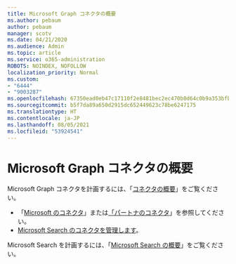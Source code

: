 ```yaml
---
title: Microsoft Graph コネクタの概要
ms.author: pebaum
author: pebaum
manager: scotv
ms.date: 04/21/2020
ms.audience: Admin
ms.topic: article
ms.service: o365-administration
ROBOTS: NOINDEX, NOFOLLOW
localization_priority: Normal
ms.custom:
- "6444"
- "9003287"
ms.openlocfilehash: 67350ead0eb47c17110f2e8481bec2ec470b0d64c0b9a353bfbeeebb0a04d83a
ms.sourcegitcommit: b5f7da89a650d2915dc652449623c78be6247175
ms.translationtype: HT
ms.contentlocale: ja-JP
ms.lasthandoff: 08/05/2021
ms.locfileid: "53924541"
---
```

# <a name="overview-of-microsoft-graph-connectors"></a>Microsoft Graph コネクタの概要

Microsoft Graph コネクタを計画するには、「[コネクタの概要](https://docs.microsoft.com/microsoftsearch/connectors-overview)」をご覧ください。

- 「[Microsoft のコネクタ](https://docs.microsoft.com/microsoftsearch/connectors-gallery#Microsoft)」または[「パートナのコネクタ](https://docs.microsoft.com/microsoftsearch/connectors-gallery#Partners)」を参照してください。
- [Microsoft Search のコネクタを管理します](https://docs.microsoft.com/microsoftsearch/manage-connector)。

Microsoft Search を計画するには、「[Microsoft Search の概要](https://docs.microsoft.com/microsoftsearch/overview-microsoft-search)」をご覧ください。
